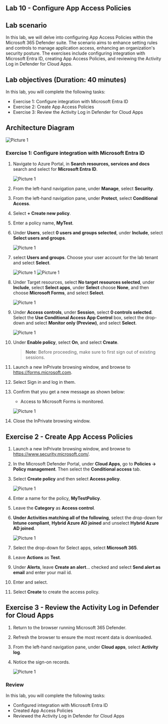 ## Lab 10 - Configure App Access Policies 

## Lab scenario

In this lab, we will delve into configuring App Access Policies within the Microsoft 365 Defender suite. The scenario aims to enhance setting rules and controls to manage application access, enhancing an organization's security posture. The exercises include configuring integration with Microsoft Entra ID, creating App Access Policies, and reviewing the Activity Log in Defender for Cloud Apps. 

## Lab objectives (Duration: 40 minutes)

In this lab, you will complete the following tasks:

- Exercise 1: Configure integration with Microsoft Entra ID
- Exercise 2: Create App Access Policies
- Exercise 3: Review the Activity Log in Defender for Cloud Apps

## Architecture Diagram

   ![Picture 1](../Media/lab10-arch.png)

### Exercise 1: Configure integration with Microsoft Entra ID

1. Navigate to Azure Portal, in **Search resources, services and docs** search and select for **Microsoft Entra ID**.

   ![Picture 1](../Media/image_41.png)

1. From the left-hand navigation pane, under **Manage**, select **Security**.

1. From the left-hand navigation pane, under **Protect**, select **Conditional Access**.

1. Select **+ Create new policy**.

1. Enter a policy name, **MyTest**.

1. Under **Users**, select **0 users and groups selected**, under **Include**, select **Select users and groups**.

   ![Picture 1](../Media/image_43.png)

1. select **Users and groups**.
Choose your user account for the lab tenant and select **Select**.

   ![Picture 1](../Media/image_45.png)
   ![Picture 1](../Media/image_44.png)

1. Under Target resources, select **No target resources selected**, under **Include**, select **Select apps**, under **Select** choose **None**, and then choose **Microsoft Forms**, and select **Select**.

   ![Picture 1](../Media/image_46.png)

1.  Under **Access controls**, under **Session**, select **0 controls selected**. Select the **Use Conditional Access App Control** box, select the drop-down and select **Monitor only (Preview)**, and select **Select**.

    ![Picture 1](../Media/image_47.png)

1. Under **Enable policy**, select **On**, and select **Create**.

   >**Note**: Before proceeding, make sure to first sign out of existing sessions.

1. Launch a new InPrivate browsing window, and browse to https://forms.microsoft.com.

1. Select Sign in and log in them.

1. Confirm that you get a new message as shown below:

    - Access to Microsoft Forms is monitored.

   ![Picture 1](../Media/image_49.png)

1. Close the InPrivate browsing window.

## Exercise 2 - Create App Access Policies

1. Launch a new InPrivate browsing window, and browse to https://www.security.microsoft.com/.

1. In the Microsoft Defender Portal, under **Cloud Apps**, go to **Policies -> Policy management**. Then select the **Conditional access** tab.

1. Select **Create policy** and then select **Access policy**.

   ![Picture 1](../Media/accesspolicy1.png)

1. Enter a name for the policy, **MyTestPolicy**.

1. Leave the **Category** as **Access control**.

1. **Under Activities matching all of the following**, select the drop-down for **Intune compliant**, **Hybrid Azure AD joined** and unselect **Hybrid Azure AD joined**.

   ![Picture 1](../Media/image_48.png)

1. Select the drop-down for Select apps, select **Microsoft 365**.

1. Leave **Actions** as **Test**.

1. Under **Alerts**, leave **Create an alert**... checked and select **Send alert as email** and enter your mail id.

1. Enter and select.

1. Select **Create** to create the access policy.

## Exercise 3 - Review the Activity Log in Defender for Cloud Apps

1. Return to the browser running Microsoft 365 Defender.

2. Refresh the browser to ensure the most recent data is downloaded.

3. From the left-hand navigation pane, under **Cloud apps**, select **Activity log**.

4. Notice the sign-on records.

   ![Picture 1](../Media/image_50.png)

### Review

In this lab, you will complete the following tasks:

- Configured integration with Microsoft Entra ID
- Created App Access Policies
- Reviewed the Activity Log in Defender for Cloud Apps


